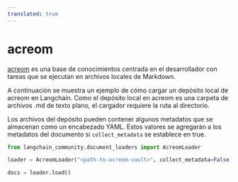 ```yaml
---
translated: true
---
```


# acreom

[acreom](https://acreom.com) es una base de conocimientos centrada en el desarrollador con tareas que se ejecutan en archivos locales de Markdown.

A continuación se muestra un ejemplo de cómo cargar un depósito local de acreom en Langchain. Como el depósito local en acreom es una carpeta de archivos .md de texto plano, el cargador requiere la ruta al directorio.

Los archivos del depósito pueden contener algunos metadatos que se almacenan como un encabezado YAML. Estos valores se agregarán a los metadatos del documento si `collect_metadata` se establece en true.

```python
from langchain_community.document_loaders import AcreomLoader
```

```python
loader = AcreomLoader("<path-to-acreom-vault>", collect_metadata=False)
```

```python
docs = loader.load()
```
